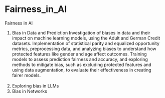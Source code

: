 # Fairness_in_AI
Fairness in AI

1. Bias in Data and Prediction
   Investigation of biases in data and their impact on machine learning models, using the Adult and German Credit datasets. Implementation of statistical parity and equalized opportunity metrics,    preprocessing data, and analyzing biases to understand how protected features like gender and age affect outcomes. Training models to assess prediction fairness and accuracy, and exploring        methods to mitigate bias, such as excluding protected features and using data augmentation, to evaluate their effectiveness in creating fairer models. <br> <br>
3. Exploring bias in LLMs
4. Bias in Networks
